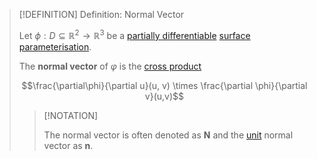 >[!DEFINITION] Definition: Normal Vector
>
>Let $\phi: D\subseteq \mathbb{R}^2 \to \mathbb{R}^3$ be a [partially differentiable](../Real%20Vector%20Functions/Differentiation/Partial%20Derivatives%20of%20Real%20Vector%20Functions.md) [surface parameterisation](Surface%20Parameterisation.md).
>
>The **normal vector** of $\varphi$ is the [cross product](../../../Algebra/Linear%20Algebra/Matrices/Row%20&%20Column%20Vectors/Real%20Vectors/Real%20Cross%20Product.md)
>
>$$\frac{\partial\phi}{\partial u}(u, v) \times \frac{\partial \phi}{\partial v}(u,v)$$
>
>>[!NOTATION]
>>
>>The normal vector is often denoted as $\mathbf{N}$ and the [unit](../../../Algebra/Linear%20Algebra/Vector%20Spaces/Unit%20Vector.md) normal vector as $\mathbf{n}$.
>>
>